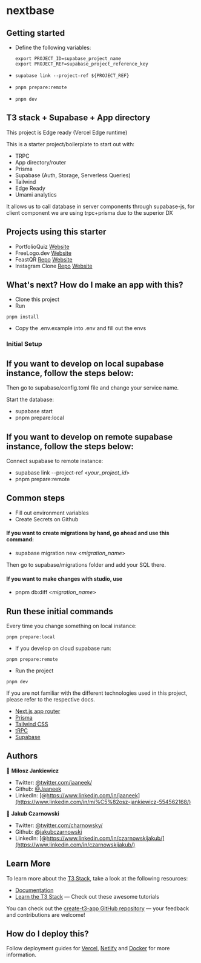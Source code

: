 # nextbase

## Getting started

- Define the following variables:

  ```{bash}
  export PROJECT_ID=supabase_project_name
  export PROJECT_REF=supabase_project_reference_key
  ```

- `supabase link --project-ref ${PROJECT_REF}`
- `pnpm prepare:remote`
- `pnpm dev`

## T3 stack + Supabase + App directory

This project is Edge ready (Vercel Edge runtime)

This is a starter project/boilerplate to start out with:

- TRPC
- App directory/router
- Prisma
- Supabase (Auth, Storage, Serverless Queries)
- Tailwind
- Edge Ready
- Umami analytics

It allows us to call database in server components through supabase-js, for client component we are using trpc+prisma due to the superior DX

## Projects using this starter

- PortfolioQuiz [Website](https://www.portfolio-quiz.com/)
- FreeLogo.dev [Website](https://www.freelogo.dev/)
- FeastQR [Repo](https://github.com/jakubczarnowski/FeastQR) [Website](https://www.feastqr.com)
- Instagram Clone [Repo](https://github.com/jakubczarnowski/instagram-clone) [Website](https://instagram-clone-eight-mu.vercel.app/)

## What's next? How do I make an app with this?

- Clone this project
- Run

```
pnpm install
```

- Copy the .env.example into .env and fill out the envs

### Initial Setup

## If you want to develop on local supabase instance, follow the steps below:

Then go to supabase/config.toml file and change your service name.

Start the database:

- supabase start
- pnpm prepare:local

## If you want to develop on remote supabase instance, follow the steps below:

Connect supabase to remote instance:

- supabase link --project-ref <_your_project_id_>
- pnpm prepare:remote

## Common steps

- Fill out environment variables
- Create Secrets on Github

#### If you want to create migrations by hand, go ahead and use this command:

- supabase migration new <_migration_name_>

Then go to supabase/migrations folder and add your SQL there.

#### If you want to make changes with studio, use

- pnpm db:diff <_migration_name_>

## Run these initial commands

Every time you change something on local instance:

```
pnpm prepare:local
```

- If you develop on cloud supabase run:

```
pnpm prepare:remote
```

- Run the project

```
pnpm dev
```

If you are not familiar with the different technologies used in this project, please refer to the respective docs.

- [Next.js app router](https://nextjs.org/docs)
- [Prisma](https://prisma.io)
- [Tailwind CSS](https://tailwindcss.com)
- [tRPC](https://trpc.io)
- [Supabase](https://supabase.com/docs)

## Authors

👤 **Milosz Jankiewicz**

- Twitter: [@twitter.com/jaaneek/](https://twitter.com/jaaneek)
- Github: [@Jaaneek](https://github.com/Jaaneek)
- LinkedIn: [@https://www.linkedin.com/in/jaaneek](https://www.linkedin.com/in/mi%C5%82osz-jankiewicz-554562168/)

👤 **Jakub Czarnowski**

- Twitter: [@twitter.com/charnowsky/](https://twitter.com/charnowsky)
- Github: [@jakubczarnowski](https://github.com/jakubczarnowski)
- LinkedIn: [@https://www.linkedin.com/in/czarnowskijakub/](https://www.linkedin.com/in/czarnowskijakub/)

## Learn More

To learn more about the [T3 Stack](https://create.t3.gg/), take a look at the following resources:

- [Documentation](https://create.t3.gg/)
- [Learn the T3 Stack](https://create.t3.gg/en/faq#what-learning-resources-are-currently-available) — Check out these awesome tutorials

You can check out the [create-t3-app GitHub repository](https://github.com/t3-oss/create-t3-app) — your feedback and contributions are welcome!

## How do I deploy this?

Follow deployment guides for [Vercel](https://create.t3.gg/en/deployment/vercel), [Netlify](https://create.t3.gg/en/deployment/netlify) and [Docker](https://create.t3.gg/en/deployment/docker) for more information.
